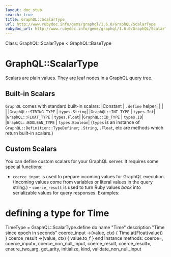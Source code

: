 ```yaml
---
layout: doc_stub
search: true
title: GraphQL::ScalarType
url: http://www.rubydoc.info/gems/graphql/1.6.0/GraphQL/ScalarType
rubydoc_url: http://www.rubydoc.info/gems/graphql/1.6.0/GraphQL/ScalarType
---
```


Class: GraphQL::ScalarType < GraphQL::BaseType
# GraphQL::ScalarType 
Scalars are plain values. They are leaf nodes in a GraphQL query
tree. 
## Built-in Scalars 
`GraphQL` comes with standard built-in scalars: 
|Constant | `.define` helper| | | |
|`GraphQL::STRING_TYPE` | `types.String`| |`GraphQL::INT_TYPE` |
`types.Int`| |`GraphQL::FLOAT_TYPE` | `types.Float`|
|`GraphQL::ID_TYPE` | `types.ID`| |`GraphQL::BOOLEAN_TYPE` |
`types.Boolean`| 
(`types` is an instance of `GraphQL::Definition::TypeDefiner`;
`.String`, `.Float`, etc are methods which return built-in scalars.)
## Custom Scalars 
You can define custom scalars for your GraphQL server. It requires
some special functions: 
- `coerce_input` is used to prepare incoming values for GraphQL
execution. (Incoming values come from variables or literal values in
the query string.) - `coerce_result` is used to turn Ruby values
_back_ into serializable values for query responses. 
Examples:
# defining a type for Time
TimeType = GraphQL::ScalarType.define do
name "Time"
description "Time since epoch in seconds"
coerce_input ->(value, ctx) { Time.at(Float(value)) }
coerce_result ->(value, ctx) { value.to_f }
end
Instance methods:
coerce=, coerce_input=, coerce_non_null_input, coerce_result,
coerce_result=, ensure_two_arg, get_arity, initialize, kind,
validate_non_null_input

